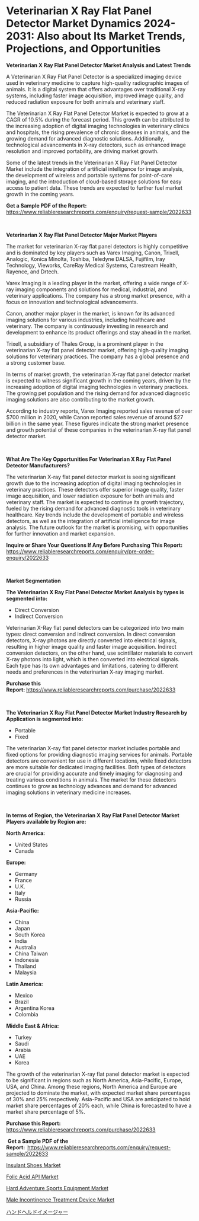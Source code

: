<p><h1>Veterinarian X Ray Flat Panel Detector Market Dynamics 2024-2031: Also about Its Market Trends, Projections, and Opportunities</h1></p><p><strong>Veterinarian X Ray Flat Panel Detector Market Analysis and Latest Trends</strong></p>
<p><p>A Veterinarian X Ray Flat Panel Detector is a specialized imaging device used in veterinary medicine to capture high-quality radiographic images of animals. It is a digital system that offers advantages over traditional X-ray systems, including faster image acquisition, improved image quality, and reduced radiation exposure for both animals and veterinary staff.</p><p>The Veterinarian X Ray Flat Panel Detector Market is expected to grow at a CAGR of 10.5% during the forecast period. This growth can be attributed to the increasing adoption of digital imaging technologies in veterinary clinics and hospitals, the rising prevalence of chronic diseases in animals, and the growing demand for advanced diagnostic solutions. Additionally, technological advancements in X-ray detectors, such as enhanced image resolution and improved portability, are driving market growth.</p><p>Some of the latest trends in the Veterinarian X Ray Flat Panel Detector Market include the integration of artificial intelligence for image analysis, the development of wireless and portable systems for point-of-care imaging, and the introduction of cloud-based storage solutions for easy access to patient data. These trends are expected to further fuel market growth in the coming years.</p></p>
<p><strong>Get a Sample PDF of the Report:&nbsp;</strong> <a href="https://www.reliableresearchreports.com/enquiry/request-sample/2022633">https://www.reliableresearchreports.com/enquiry/request-sample/2022633</a></p>
<p>&nbsp;</p>
<p><strong>Veterinarian X Ray Flat Panel Detector Major Market Players</strong></p>
<p><p>The market for veterinarian X-ray flat panel detectors is highly competitive and is dominated by key players such as Varex Imaging, Canon, Trixell, Analogic, Konica Minolta, Toshiba, Teledyne DALSA, Fujifilm, Iray Technology, Vieworks, CareRay Medical Systems, Carestream Health, Rayence, and Drtech.</p><p>Varex Imaging is a leading player in the market, offering a wide range of X-ray imaging components and solutions for medical, industrial, and veterinary applications. The company has a strong market presence, with a focus on innovation and technological advancements.</p><p>Canon, another major player in the market, is known for its advanced imaging solutions for various industries, including healthcare and veterinary. The company is continuously investing in research and development to enhance its product offerings and stay ahead in the market.</p><p>Trixell, a subsidiary of Thales Group, is a prominent player in the veterinarian X-ray flat panel detector market, offering high-quality imaging solutions for veterinary practices. The company has a global presence and a strong customer base.</p><p>In terms of market growth, the veterinarian X-ray flat panel detector market is expected to witness significant growth in the coming years, driven by the increasing adoption of digital imaging technologies in veterinary practices. The growing pet population and the rising demand for advanced diagnostic imaging solutions are also contributing to the market growth.</p><p>According to industry reports, Varex Imaging reported sales revenue of over $700 million in 2020, while Canon reported sales revenue of around $27 billion in the same year. These figures indicate the strong market presence and growth potential of these companies in the veterinarian X-ray flat panel detector market.</p></p>
<p>&nbsp;</p>
<p><strong>What Are The Key Opportunities For Veterinarian X Ray Flat Panel Detector Manufacturers?</strong></p>
<p><p>The veterinarian X-ray flat panel detector market is seeing significant growth due to the increasing adoption of digital imaging technologies in veterinary practices. These detectors offer superior image quality, faster image acquisition, and lower radiation exposure for both animals and veterinary staff. The market is expected to continue its growth trajectory, fueled by the rising demand for advanced diagnostic tools in veterinary healthcare. Key trends include the development of portable and wireless detectors, as well as the integration of artificial intelligence for image analysis. The future outlook for the market is promising, with opportunities for further innovation and market expansion.</p></p>
<p><strong>Inquire or Share Your Questions If Any Before Purchasing This Report:</strong> <a href="https://www.reliableresearchreports.com/enquiry/pre-order-enquiry/2022633">https://www.reliableresearchreports.com/enquiry/pre-order-enquiry/2022633</a></p>
<p>&nbsp;</p>
<p><strong>Market Segmentation</strong></p>
<p><strong>The Veterinarian X Ray Flat Panel Detector Market Analysis by types is segmented into:</strong></p>
<p><ul><li>Direct Conversion</li><li>Indirect Conversion</li></ul></p>
<p><p>Veterinarian X-Ray flat panel detectors can be categorized into two main types: direct conversion and indirect conversion. In direct conversion detectors, X-ray photons are directly converted into electrical signals, resulting in higher image quality and faster image acquisition. Indirect conversion detectors, on the other hand, use scintillator materials to convert X-ray photons into light, which is then converted into electrical signals. Each type has its own advantages and limitations, catering to different needs and preferences in the veterinarian X-ray imaging market.</p></p>
<p><strong>Purchase this Report:&nbsp;</strong><a href="https://www.reliableresearchreports.com/purchase/2022633">https://www.reliableresearchreports.com/purchase/2022633</a></p>
<p>&nbsp;</p>
<p><strong>The Veterinarian X Ray Flat Panel Detector Market Industry Research by Application is segmented into:</strong></p>
<p><ul><li>Portable</li><li>Fixed</li></ul></p>
<p><p>The veterinarian X-ray flat panel detector market includes portable and fixed options for providing diagnostic imaging services for animals. Portable detectors are convenient for use in different locations, while fixed detectors are more suitable for dedicated imaging facilities. Both types of detectors are crucial for providing accurate and timely imaging for diagnosing and treating various conditions in animals. The market for these detectors continues to grow as technology advances and demand for advanced imaging solutions in veterinary medicine increases.</p></p>
<p>&nbsp;</p>
<p><strong>In terms of Region, the Veterinarian X Ray Flat Panel Detector Market Players available by Region are:</strong></p>
<p>
    <p> <strong> North America: </strong>
        <ul>
            <li>United States</li>
            <li>Canada</li>
        </ul>
        </p> 
    <p> <strong> Europe: </strong>
        <ul>
            <li>Germany</li>
            <li>France</li>
            <li>U.K.</li>
            <li>Italy</li>
            <li>Russia</li>
        </ul>
        </p> 
    <p> <strong> Asia-Pacific: </strong>
        <ul>
            <li>China</li>
            <li>Japan</li>
            <li>South Korea</li>
            <li>India</li>
            <li>Australia</li>
            <li>China Taiwan</li>
            <li>Indonesia</li>
            <li>Thailand</li>
            <li>Malaysia</li>
        </ul>
        </p> 
    <p> <strong> Latin America: </strong>
        <ul>
            <li>Mexico</li>
            <li>Brazil</li>
            <li>Argentina Korea</li>
            <li>Colombia</li>
        </ul>
        </p> 
    <p> <strong> Middle East & Africa: </strong>
        <ul>
            <li>Turkey</li>
            <li>Saudi</li>
            <li>Arabia</li>
            <li>UAE</li>
            <li>Korea</li>
        </ul>
    </p>
    </p>
<p><p>The growth of the veterinarian X-ray flat panel detector market is expected to be significant in regions such as North America, Asia-Pacific, Europe, USA, and China. Among these regions, North America and Europe are projected to dominate the market, with expected market share percentages of 30% and 25% respectively. Asia-Pacific and USA are anticipated to hold market share percentages of 20% each, while China is forecasted to have a market share percentage of 5%.</p></p>
<p><strong>Purchase this Report: </strong><a href="https://www.reliableresearchreports.com/purchase/2022633">https://www.reliableresearchreports.com/purchase/2022633</a></p>
<p>&nbsp;<strong>Get a Sample PDF of the Report:&nbsp;&nbsp;</strong><a href="https://www.reliableresearchreports.com/enquiry/request-sample/2022633">https://www.reliableresearchreports.com/enquiry/request-sample/2022633</a></p>
<p><strong></strong></p>
<p><p><a href="https://adventurous-uranium-ef9.notion.site/Insulant-Shoes-Market-Size-Market-Trends-and-Growth-Outlook-forecasted-for-period-from-2024-to-203-f960ef4081e94cc89a0296845e7c77aa">Insulant Shoes Market</a></p><p><a href="https://extreme-scabiosa-c81.notion.site/Folic-Acid-API-Market-Size-Evaluating-its-Market-Trends-Growth-and-Projections-2024-2031-e7accd0115b3409abbb098815a4c9b14">Folic Acid API Market</a></p><p><a href="https://view.publitas.com/reportprime-1/hard-adventure-sports-equipment-market-research-report-unlocks-analysis-on-the-market-financial-status-market-size-and-market-revenue-upto-2031/">Hard Adventure Sports Equipment Market</a></p><p><a href="https://github.com/nancykennedykellievqfqt2/Market-Research-Report-List-1/blob/main/male-incontinence-treatment-device-market.md">Male Incontinence Treatment Device Market</a></p><p><a href="https://medium.com/@cheryledianeweber9eti23wjw9/%E6%90%BA%E5%B8%AF%E5%9E%8B%E3%82%A4%E3%83%A1%E3%83%BC%E3%82%B8%E3%83%A3%E3%83%BC%E5%B8%82%E5%A0%B4-%E3%82%BF%E3%82%A4%E3%83%97-%E3%82%A2%E3%83%97%E3%83%AA%E3%82%B1%E3%83%BC%E3%82%B7%E3%83%A7%E3%83%B3-%E5%9C%B0%E7%90%86%E3%81%AB%E9%96%A2%E3%81%99%E3%82%8B%E5%8C%85%E6%8B%AC%E7%9A%84%E8%A9%95%E4%BE%A1-ea5bb47648ae">ハンドヘルドイメージャー</a></p></p>